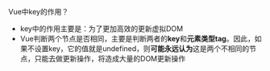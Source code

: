Vue中key的作用？
- key中的作用主要是：为了更加高效的更新虚拟DOM
- Vue判断两个节点是否相同，主要是判断两者的**key**和**元素类型tag**。因此，如果不设置key，它的值就是undefined，则**可能永远认为**这是两个不相同的节点，只能去做更新操作，将造成大量的DOM更新操作

